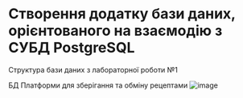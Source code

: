 # Створення додатку бази даних, орієнтованого на взаємодію з СУБД PostgreSQL

Структура бази даних з лабораторної роботи №1  

БД Платформи для зберігання та обміну рецептами
![image](https://github.com/MarieBogdan/BD_rgr/assets/145605648/b1f6fbb3-3b4b-493e-9a0b-63bd55df3656)
